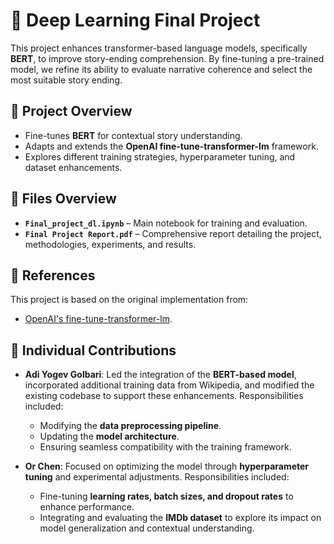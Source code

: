# 🚀 Deep Learning Final Project

This project enhances transformer-based language models, specifically **BERT**, to improve story-ending comprehension. By fine-tuning a pre-trained model, we refine its ability to evaluate narrative coherence and select the most suitable story ending.

## 🔹 Project Overview
- Fine-tunes **BERT** for contextual story understanding.
- Adapts and extends the **OpenAI fine-tune-transformer-lm** framework.
- Explores different training strategies, hyperparameter tuning, and dataset enhancements.

## 📂 Files Overview
- **`Final_project_dl.ipynb`** – Main notebook for training and evaluation.
- **`Final Project Report.pdf`** – Comprehensive report detailing the project, methodologies, experiments, and results.

## 📖 References
This project is based on the original implementation from:
- [OpenAI's fine-tune-transformer-lm](https://github.com/openai/finetune-transformer-lm).

## 👥 Individual Contributions
- **Adi Yogev Golbari**: Led the integration of the **BERT-based model**, incorporated additional training data from Wikipedia, and modified the existing codebase to support these enhancements. Responsibilities included:
  - Modifying the **data preprocessing pipeline**.
  - Updating the **model architecture**.
  - Ensuring seamless compatibility with the training framework.

- **Or Chen**: Focused on optimizing the model through **hyperparameter tuning** and experimental adjustments. Responsibilities included:
  - Fine-tuning **learning rates, batch sizes, and dropout rates** to enhance performance.
  - Integrating and evaluating the **IMDb dataset** to explore its impact on model generalization and contextual understanding.
